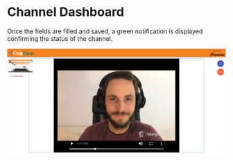 # Channel Dashboard

Once the fields are filled and saved, a green notification is displayed confirming the status of the channel.

![](../../../.gitbook/assets/image%20%2847%29.png)

